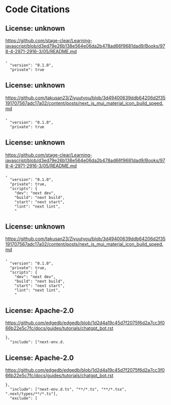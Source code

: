 # Code Citations

## License: unknown
https://github.com/stage-clear/Learning-javascript/blob/d3ed79e26b138e564e06da2b478ad66f9681dad9/Books/978-4-2971-2916-3/05/README.md

```
,
  "version": "0.1.0",
  "private": true
```


## License: unknown
https://github.com/takusan23/Ziyuutyou/blob/3d49400639ddb64206d2f35191707567adc17a02/content/posts/next_js_mui_material_icon_build_speed.md

```
,
  "version": "0.1.0",
  "private": true
```


## License: unknown
https://github.com/stage-clear/Learning-javascript/blob/d3ed79e26b138e564e06da2b478ad66f9681dad9/Books/978-4-2971-2916-3/05/README.md

```
,
  "version": "0.1.0",
  "private": true,
  "scripts": {
    "dev": "next dev",
    "build": "next build",
    "start": "next start",
    "lint": "next lint",
    "
```


## License: unknown
https://github.com/takusan23/Ziyuutyou/blob/3d49400639ddb64206d2f35191707567adc17a02/content/posts/next_js_mui_material_icon_build_speed.md

```
,
  "version": "0.1.0",
  "private": true,
  "scripts": {
    "dev": "next dev",
    "build": "next build",
    "start": "next start",
    "lint": "next lint",
    "
```


## License: Apache-2.0
https://github.com/edgedb/edgedb/blob/1d2d4a19c45d7f2075f6d2a7cc3f066b22e5c7fc/docs/guides/tutorials/chatgpt_bot.rst

```
},
  "include": ["next-env.d.
```


## License: Apache-2.0
https://github.com/edgedb/edgedb/blob/1d2d4a19c45d7f2075f6d2a7cc3f066b22e5c7fc/docs/guides/tutorials/chatgpt_bot.rst

```
},
  "include": ["next-env.d.ts", "**/*.ts", "**/*.tsx", ".next/types/**/*.ts"],
  "exclude": [
```

